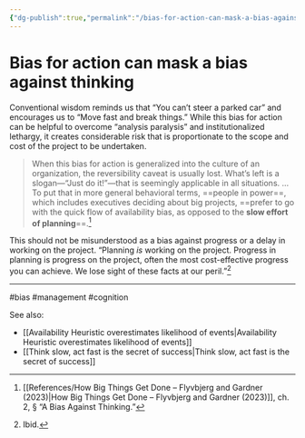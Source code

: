 ```yaml
---
{"dg-publish":true,"permalink":"/bias-for-action-can-mask-a-bias-against-thinking/"}
---
```



# Bias for action can mask a bias against thinking

Conventional wisdom reminds us that “You can’t steer a parked car” and encourages us to “Move fast and break things.” While this bias for action can be helpful to overcome “analysis paralysis” and institutionalized lethargy, it creates considerable risk that is proportionate to the scope and cost of the project to be undertaken.

> When this bias for action is generalized into the culture of an organization, the reversibility caveat is usually lost. What’s left is a slogan—“Just do it!”—that is seemingly applicable in all situations. …  To put that in more general behavioral terms, ==people in power==, which includes executives deciding about big projects, ==prefer to go with the quick flow of availability bias, as opposed to the **slow effort of planning**==.[^1]

This should not be misunderstood as a bias against progress or a delay in working on the project. “Planning *is* working on the project. Progress in planning is progress on the project, often the most cost-effective progress you can achieve. We lose sight of these facts at our peril.”[^2]


---
#bias #management #cognition 

See also:
 - [[Availability Heuristic overestimates likelihood of events\|Availability Heuristic overestimates likelihood of events]]
 - [[Think slow, act fast is the secret of success\|Think slow, act fast is the secret of success]]

[^1]: [[References/How Big Things Get Done – Flyvbjerg and Gardner (2023)\|How Big Things Get Done – Flyvbjerg and Gardner (2023)]], ch. 2, § “A Bias Against Thinking.”
[^2]: Ibid.